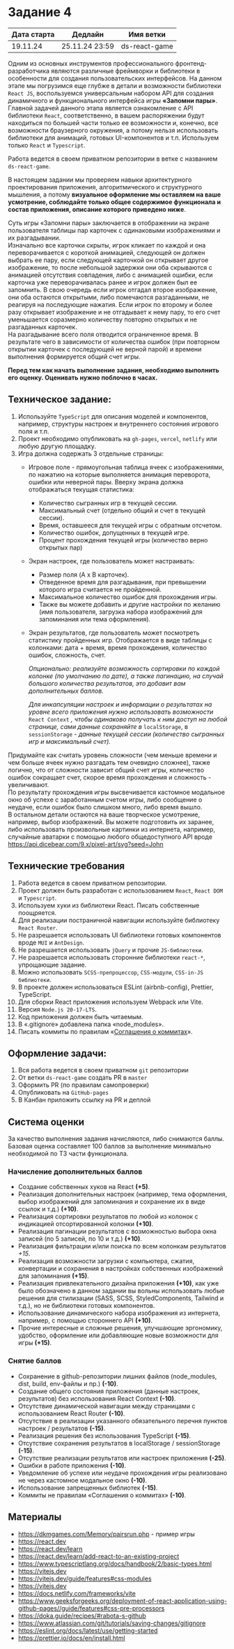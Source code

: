 # Задание 4

|Дата старта|Дедлайн|Имя ветки|
|--|--|--|
|19.11.24|25.11.24 23:59|ds-react-game|

Одним из основных инструментов профессионального фронтенд-разработчика являются различные фреймворки и библиотеки в особенности для создания пользовательских интерфейсов. На данном этапе мы погрузимся еще глубже в детали и возможности библиотеки `React JS`, воспользуемся универсальным набором API для создания динамичного и функционального интерфейса игры **«Запомни пары»**.\
Главной задачей данного этапа является ознакомление с API библиотеки `React`, соответственно, в вашем распоряжении будут находиться по большей части только ее возможности и, конечно, все возможности браузерного окружения, а потому нельзя использовать библиотеки для анимаций, готовых UI-компонентов и т.п. Используем только `React` и `Typescript`. 

Работа ведется в своем приватном репозитории в ветке с названием `ds-react-game`.

В настоящем задании мы проверяем навыки архитектурного проектирования приложения, алгоритмического и структурного мышления, а потому **визуальное оформление мы оставляем на ваше усмотрение, соблюдайте только общее содержимое функционала и состав приложения, описание которого приведено ниже**.

Суть игры «Запомни пары» заключается в отображении на экране пользователя таблицы пар карточек с одинаковыми изображениями и их разгадывании.\
Изначально все карточки скрыты, игрок кликает по каждой и она переворачивается с короткой анимацией, следующей он должен выбрать ее пару, если следующей карточкой он открывает другое изображение, то после небольшой задержки они оба скрываются с анимацией отсутствия совпадения, либо с анимацией ошибки, если карточка уже переворачивалась ранее и игрок должен был ее запомнить. В свою очередь если игрок отгадал второе изображение, они оба остаются открытыми, либо помечаются разгаданными, не реагируя на последующие нажатия. Если игрок по второму и более разу открывает изображение и не отгадывает к нему пару, то его счет уменьшается соразмерно количеству повторно открытых и не разгаданных карточек.\
На разгадывание всего поля отводится ограниченное время. В результате чего в зависимости от количества ошибок (при повторном открытии карточек с последующей не верной парой) и времени выполнения формируется общий счет игры.

**Перед тем как начать выполнение задания, необходимо выполнить его оценку. Оценивать нужно поблочно в часах.**

## Техническое задание:
1.	Используйте `TypeScript` для описания моделей и компонентов, например, структуры настроек и внутреннего состояния игрового поля и т.п.
2.	Проект необходимо опубликовать на `gh-pages`, `vercel`, `netlify` или любую другую площадку.
3.	Игра должна содержать 3 отдельные страницы:
	*	Игровое поле - прямоугольная таблица ячеек с изображениями, по нажатию на которые выполняется анимация переворота, ошибки или неверной пары.
Вверху экрана должна отображаться текущая статистика:
		+ Количество сыгранных игр в текущей сессии.
		+ Максимальный счет (отдельно общий и счет в текущей сессии).
		+ Время, оставшееся для текущей игры с обратным отсчетом.
		+ Количество ошибок, допущенных в текущей игре.
		+ Процент прохождения текущей игры (количество верно открытых пар)
     
	*	Экран настроек, где пользователь может настраивать:
		+ Размер поля (A x B карточек).
		+ Отведенное время для разгадывания, при превышении которого игра считается не пройденной.
		+ Максимальное количество ошибок для прохождения игры.
		+ Также вы можете добавить и другие настройки по желанию (имя пользователя, загрузка набора изображений для запоминания или тема оформления).
	
	*	Экран результатов, где пользователь может посмотреть статистику пройденных игр. Отображается в виде таблицы с колонками: дата + время, время прохождения, количество ошибок, сложность, счет.

		*Опционально: реализуйте возможность сортировки по каждой колонке (по умолчанию по дате), а также пагинацию, на случай большого количества результатов, это добавит вам дополнительных баллов.*
  	
  		*Для инкапсуляции настроек и информации о результатах на уровне всего приложения нужно использовать возможности* `React Context` *, чтобы одинаково получать к ним доступ на любой странице, сами данные сохраняйте в* `localStorage`, в `sessionStorage` - *данные текущей сессии (количество сыгранных игр и максимальный счет).*

Придумайте как считать уровень сложности (чем меньше времени и чем больше ячеек нужно разгадать тем очевидно сложнее), также логично, что от сложности зависит общий счет игры, количество ошибок сокращает счет, скорое время прохождения и сложность - увеличивают.\
По результату прохождения игры высвечивается кастомное модальное окно об успехе с заработанным счетом игры, либо сообщение о неудаче, если ошибок было слишком много, либо время вышло.\
В остальном детали остаются на ваше творческое усмотрение, например, выбор изображений. Вы можете подготовить их заранее, либо использовать произвольные картинки из интернета, например, случайные аватарки с помощью любого общедоступного API вроде https://api.dicebear.com/9.x/pixel-art/svg?seed=John

## Технические требования
1.	Работа ведется в своем приватном репозитории.
2.	Проект должен быть разработан с использованием `React`, `React DOM` и `Typescript`.
3.	Используем хуки из библиотеки React. Писать собственные поощряется.
4.	Для реализации постраничной навигации используйте библиотеку `React Router`.
5.	Не разрешается использовать UI библиотеки готовых компонентов вроде `MUI` и `AntDesign`.
6.	Не разрешается использовать `jQuery` и прочие `JS-библиотеки`.
7.	Не разрешается использовать сторонние библиотеки `react-*`, упрощающие задание.
8.	Можно использовать `SCSS-препроцессор`, `CSS-модули`, `CSS-in-JS библиотеки`.
9.	В проекте должен использоваться ESLint (airbnb-config), Prettier, TypeScript.
10.	Для сборки React приложения используем Webpack или Vite.
11.	Версия `Node.js 20-17-LTS`.
12.	Код приложения должен быть читаемым.
13.	В «.gitignore» добавлена папка «node_modules».
14.	Писать коммиты по правилам «[Соглашения о коммитах](https://www.conventionalcommits.org/ru/v1.0.0/)».

## Оформление задачи:
1.	Вся работа ведется в своем приватном `git` репозитории
2.	От ветки `ds-react-game` создать PR в `master`
3.	Оформить PR (по правилам самопроверки)
4.	Опубликовать на `GitHub-pages`
5.	В Канбан приложить ссылку на PR и деплой

## Система оценки
За качество выполнения задания начисляются, либо снимаются баллы. Базовая оценка составляет 100 баллов за выполнение минимально необходимой по ТЗ части функционала.
### Начисление дополнительных баллов
* Создание собственных хуков на React **(+5)**.
* Реализация дополнительных настроек (например, тема оформления, выбор изображений для запоминания и сохранение их в виде ссылок и т.д.) **(+10)**.
* Реализация сортировки результатов по любой из колонок с индикацией отсортированной колонки **(+10)**.
* Реализация пагинации результатов с возможностью выбора окна записей (по 5 записей, по 10 и т.д.) **(+10)**.
* Реализация фильтрации и/или поиска по всем колонкам результатов *+15*.
* Реализация возможности загрузки с компьютера, сжатия, конвертации и сохранения в настройках собственных изображений для запоминания **(+15)**.
* Реализация привлекательного дизайна приложения **(+10)**, как уже было обозначено в данном задании вы вольны использовать любые решения для стилизации (SASS, SCSS, StyledComponents, Tailwind и т.д.), но не библиотеки готовых компонентов.
* Использование динамического набора изображения из интернета, например, с помощью стороннего API **(+10)**.
* Прочие интересные и сложные решения, улучшающие эргономику, удобство, оформление или добавляющие новые возможности для игры **(+15)**.
### Снятие баллов
* Сохранение в github-репозитории лишних файлов (node_modules, dist, build, env-файлы и пр.) **(-10)**.
* Создание общего состояния приложения (данные настроек, результатов) без использования React Context **(-10)**.
* Отсутствие динамической навигации между страницами с использованием React Router **(-10)**.
* Отсутствие в реализации указанного обязательного перечня пунктов настроек / результатов **(-15)**.
* Реализация решения без использования TypeScript **(-15)**.
* Отсутствие сохранения результатов в localStorage / sessionStorage **(-15)**.
* Отсутствие реализации результатов или настроек приложения **(-25)**.
* Ошибки в работе приложения **(-10)**.
* Уведомление об успехе или неудаче прохождения игры реализовано не через кастомное модальное окно **(-10)**.
* Использование запрещенных библиотек **(-15)**.
* Коммиты не правилам «Соглашения о коммитах» **(-10)**.

## Материалы
* https://dkmgames.com/Memory/pairsrun.php - пример игры
* https://react.dev
* https://react.dev/learn
* https://react.dev/learn/add-react-to-an-existing-project
* https://www.typescriptlang.org/docs/handbook/2/basic-types.html
* https://vitejs.dev
* https://vitejs.dev/guide/features#css-modules
* https://vitejs.dev
* https://docs.netlify.com/frameworks/vite
* https://www.geeksforgeeks.org/deployment-of-react-application-using-github-pages//guide/features#css-pre-processors
* https://doka.guide/recipes/#rabota-s-github
* https://www.atlassian.com/git/tutorials/saving-changes/gitignore
* https://eslint.org/docs/latest/use/getting-started
* https://prettier.io/docs/en/install.html



